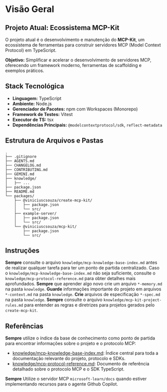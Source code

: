 # Visão Geral

## Projeto Atual: Ecossistema MCP-Kit

O projeto atual é o desenvolvimento e manutenção do **MCP-Kit**, um ecossistema de ferramentas para construir servidores MCP (Model Context Protocol) em TypeScript.

**Objetivo:** Simplificar e acelerar o desenvolvimento de servidores MCP, oferecendo um framework moderno, ferramentas de scaffolding e exemplos práticos.

## Stack Tecnológica

- **Linguagem:** TypeScript
- **Ambiente:** Node.js
- **Gerenciador de Pacotes:** npm com Workspaces (Monorepo)
- **Framework de Testes:** Vitest
- **Executor de TS:** tsx
- **Dependências Principais:** `@modelcontextprotocol/sdk`, `reflect-metadata`

## Estrutura de Arquivos e Pastas

```
.
├── .gitignore
├── AGENTS.md
├── CHANGELOG.md
├── CONTRIBUTING.md
├── GEMINI.md
├── knowledge/
│   ├── ...
├── package.json
├── README.md
└── packages/
    ├── @viniciuscsouza/create-mcp-kit/
    │   ├── package.json
    │   └── src/
    ├── example-server/
    │   ├── package.json
    │   └── src/
    └── @viniciuscsouza/mcp-kit/
        ├── package.json
        └── src/
```

## Instruções

**Sempre** consulte o arquivo `knowledge/mcp-knowledge-base-index.md` antes de realizar qualquer tarefa para ter um ponto de partida centralizado.
Caso o `knowledge/mcp-knowledge-base-index.md` não seja suficiente, consulte o `knowledge/mcp-protocol-reference.md` para obter detalhes mais aprofundados.
**Sempre** que aprender algo novo crie um arquivo `*-memory.md` na pasta `knowledge`.
**Guarde** informações importante do projeto em arquivos `*-context.md` na pasta `knowledge`.
**Crie** arquivos de especificação `*-spec.md` na pasta `knowledge`.
**Sempre** consulte o arquivo `knowledge/mcp-kit-project-rules.md` para entender as regras e diretrizes para projetos gerados pelo `create-mcp-kit`.

## Referências
**Sempre** utilize o índice da base de conhecimento como ponto de partida para encontrar informações sobre o projeto e o protocolo MCP:

- [knowledge/mcp-knowledge-base-index.md](knowledge/mcp-knowledge-base-index.md): Índice central para toda a documentação relevante do projeto, protocolo e SDKs.
- [knowledge/mcp-protocol-reference.md](knowledge/mcp-protocol-reference.md): Documento de referência detalhado sobre o protocolo MCP e o SDK TypeScript.

**Sempre** Utilize o servidor MCP `microsoft-learn/docs` quando estiver implementando recursos para o agente Github Copilot.